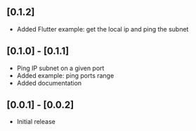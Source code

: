 ## [0.1.2]
* Added Flutter example: get the local ip and ping the subnet

## [0.1.0] - [0.1.1] 
* Ping IP subnet on a given port
* Added example: ping ports range
* Added documentation

## [0.0.1] - [0.0.2] 

* Initial release